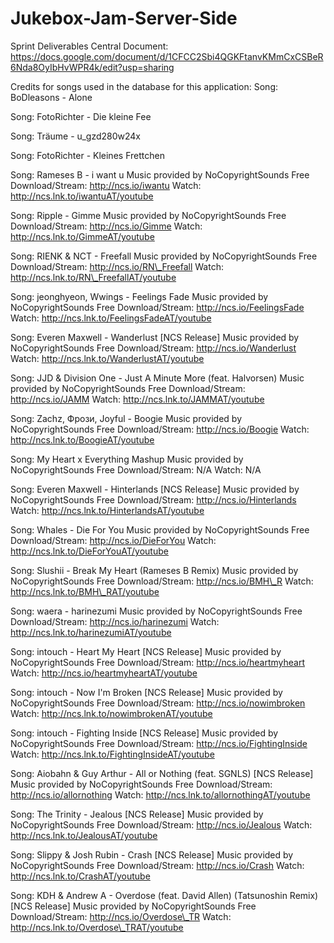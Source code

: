 # Jukebox-Jam-Server-Side

Sprint Deliverables Central Document: https://docs.google.com/document/d/1CFCC2Sbi4QGKFtanvKMmCxCSBeR6Nda8OyIbHvWPR4k/edit?usp=sharing



Credits for songs used in the database for this application:
Song: BoDleasons - Alone

Song: FotoRichter - Die kleine Fee

Song: Träume - u_gzd280w24x

Song: FotoRichter - Kleines Frettchen

Song: Rameses B - i want u
Music provided by NoCopyrightSounds
Free Download/Stream: http://ncs.io/iwantu
Watch: http://ncs.lnk.to/iwantuAT/youtube

Song: Ripple - Gimme
Music provided by NoCopyrightSounds
Free Download/Stream: http://ncs.io/Gimme
Watch: http://ncs.lnk.to/GimmeAT/youtube

Song: RIENK & NCT - Freefall
Music provided by NoCopyrightSounds
Free Download/Stream: http://ncs.io/RN\_Freefall
Watch: http://ncs.lnk.to/RN\_FreefallAT/youtube

Song: jeonghyeon, Wwings - Feelings Fade
Music provided by NoCopyrightSounds
Free Download/Stream: http://ncs.io/FeelingsFade
Watch: http://ncs.lnk.to/FeelingsFadeAT/youtube

Song: Everen Maxwell - Wanderlust [NCS Release]
Music provided by NoCopyrightSounds
Free Download/Stream: http://ncs.io/Wanderlust
Watch: http://ncs.lnk.to/WanderlustAT/youtube

Song: JJD & Division One - Just A Minute More (feat. Halvorsen)
Music provided by NoCopyrightSounds
Free Download/Stream: http://ncs.io/JAMM
Watch: http://ncs.lnk.to/JAMMAT/youtube

Song: Zachz, Фрози, Joyful - Boogie
Music provided by NoCopyrightSounds
Free Download/Stream: http://ncs.io/Boogie
Watch: http://ncs.lnk.to/BoogieAT/youtube

Song: My Heart x Everything Mashup
Music provided by NoCopyrightSounds
Free Download/Stream: N/A
Watch: N/A

Song: Everen Maxwell - Hinterlands [NCS Release]
Music provided by NoCopyrightSounds
Free Download/Stream: http://ncs.io/Hinterlands
Watch: http://ncs.lnk.to/HinterlandsAT/youtube

Song: Whales - Die For You
Music provided by NoCopyrightSounds
Free Download/Stream: http://ncs.io/DieForYou
Watch: http://ncs.lnk.to/DieForYouAT/youtube

Song: Slushii - Break My Heart (Rameses B Remix)
Music provided by NoCopyrightSounds
Free Download/Stream: http://ncs.io/BMH\_R
Watch: http://ncs.lnk.to/BMH\_RAT/youtube

Song: waera - harinezumi
Music provided by NoCopyrightSounds
Free Download/Stream: http://ncs.io/harinezumi
Watch: http://ncs.lnk.to/harinezumiAT/youtube

Song: intouch - Heart My Heart [NCS Release]
Music provided by NoCopyrightSounds
Free Download/Stream: http://ncs.io/heartmyheart
Watch: http://ncs.io/heartmyheartAT/youtube

Song: intouch - Now I'm Broken [NCS Release]
Music provided by NoCopyrightSounds
Free Download/Stream: http://ncs.io/nowimbroken
Watch: http://ncs.lnk.to/nowimbrokenAT/youtube

Song: intouch - Fighting Inside [NCS Release]
Music provided by NoCopyrightSounds
Free Download/Stream: http://ncs.io/FightingInside
Watch: http://ncs.lnk.to/FightingInsideAT/youtube

Song: Aiobahn & Guy Arthur - All or Nothing (feat. SGNLS) [NCS Release] 
Music provided by NoCopyrightSounds 
Free Download/Stream: http://ncs.io/allornothing 
Watch: http://ncs.lnk.to/allornothingAT/youtube

Song: The Trinity - Jealous [NCS Release]
Music provided by NoCopyrightSounds
Free Download/Stream: http://ncs.io/Jealous
Watch: http://ncs.lnk.to/JealousAT/youtube

Song: Slippy & Josh Rubin - Crash [NCS Release]
Music provided by NoCopyrightSounds
Free Download/Stream: http://ncs.io/Crash
Watch: http://ncs.lnk.to/CrashAT/youtube

Song: KDH & Andrew A - Overdose (feat. David Allen) (Tatsunoshin Remix) [NCS Release]
Music provided by NoCopyrightSounds
Free Download/Stream: http://ncs.io/Overdose\_TR
Watch: http://ncs.lnk.to/Overdose\_TRAT/youtube
